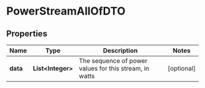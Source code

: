 

# PowerStreamAllOfDTO

## Properties

Name | Type | Description | Notes
------------ | ------------- | ------------- | -------------
**data** | **List&lt;Integer&gt;** | The sequence of power values for this stream, in watts |  [optional]



